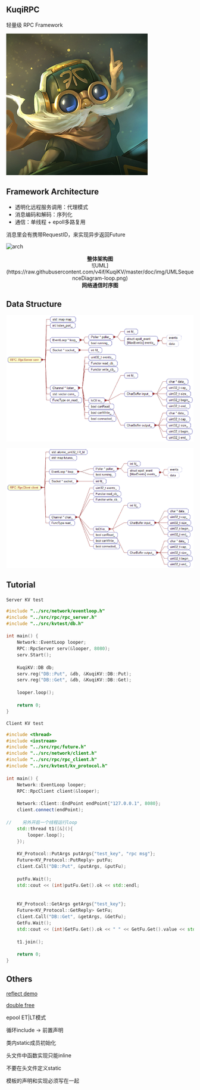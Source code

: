 ## KuqiRPC

轻量级 RPC Framework

![cartoon](https://raw.githubusercontent.com/v4if/KuqiKV/master/doc/img/cartoon.jpg)

## Framework Architecture
* 透明化远程服务调用：代理模式
* 消息编码和解码：序列化
* 通信：单线程 + epoll多路复用

消息里会有携带RequestID，来实现异步返回Future

![arch](http://oowjr8zsi.bkt.clouddn.com/arch.png)
<div align="center"><b>整体架构图</b></div>


<div align="center">![UML](https://raw.githubusercontent.com/v4if/KuqiKV/master/doc/img/UMLSequenceDiagram-loop.png)</div>
<div align="center"><b>网络通信时序图</b></div>

## Data Structure
![UML](https://raw.githubusercontent.com/v4if/KuqiKV/master/doc/img/DataMembers-serv.png)

![UML](https://raw.githubusercontent.com/v4if/KuqiKV/master/doc/img/DataMembers-client.png)

## Tutorial

`Server KV test`
```c++
#include "../src/network/eventloop.h"
#include "../src/rpc/rpc_server.h"
#include "../src/kvtest/db.h"

int main() {
    Network::EventLoop looper;
    RPC::RpcServer serv(&looper, 8080);
    serv.Start();

    KuqiKV::DB db;
    serv.reg("DB::Put", &db, &KuqiKV::DB::Put);
    serv.reg("DB::Get", &db, &KuqiKV::DB::Get);

    looper.loop();

    return 0;
}
```

`Client KV test`
```c++
#include <thread>
#include <iostream>
#include "../src/rpc/future.h"
#include "../src/network/client.h"
#include "../src/rpc/rpc_client.h"
#include "../src/kvtest/kv_protocol.h"

int main() {
    Network::EventLoop looper;
    RPC::RpcClient client(&looper);

    Network::Client::EndPoint endPoint{"127.0.0.1", 8080};
    client.connect(endPoint);

//    另外开启一个线程运行loop
    std::thread t1([&](){
        looper.loop();
    });

    KV_Protocol::PutArgs putArgs{"test_key", "rpc msg"};
    Future<KV_Protocol::PutReply> putFu;
    client.Call("DB::Put", &putArgs, &putFu);

    putFu.Wait();
    std::cout << (int)putFu.Get().ok << std::endl;


    KV_Protocol::GetArgs getArgs{"test_key"};
    Future<KV_Protocol::GetReply> GetFu;
    client.Call("DB::Get", &getArgs, &GetFu);
    GetFu.Wait();
    std::cout << (int)GetFu.Get().ok << " " << GetFu.Get().value << std::endl;

    t1.join();

    return 0;
}
```

## Others
[reflect demo](https://github.com/v4if/blog/issues/34)

[double free](https://github.com/v4if/blog/issues/35)

epool ET|LT模式

循环include -> 前置声明

类内static成员初始化

头文件中函数实现只能inline

不要在头文件定义static

模板的声明和实现必须写在一起

